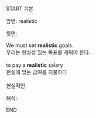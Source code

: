 START
기본

앞면:
realistic


뒷면:
<div>We must set <strong>realistic</strong> goals. </div><div><div>우리는 현실성 있는 목표를 세워야 한다.<br><br><div>to pay a <strong>realistic</strong> salary </div><div><div>현실에 맞는 급여를 지불하다<br><br>현실적인</div></div></div></div>


해석:

END